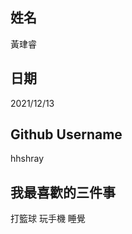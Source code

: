姓名
----
黃珒睿


日期
----
2021/12/13

Github Username
---------------
hhshray

我最喜歡的三件事
---------------
打籃球 玩手機 睡覺